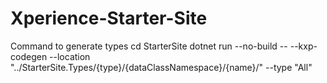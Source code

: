 # Xperience-Starter-Site
Command to generate types
cd StarterSite
dotnet run --no-build -- --kxp-codegen --location "../StarterSite.Types/{type}/{dataClassNamespace}/{name}/" --type "All"